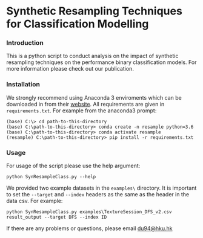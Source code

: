 # Synthetic Resampling Techniques for Classification Modelling

### Introduction
This is a python script to conduct analysis on the impact of synthetic resampling techniques on the performance binary classification models. For more information please check out our publication.

### Installation
We strongly recommend using Anaconda 3 enviroments which can be downloaded in from their [website](https://www.anaconda.com/distribution/#download-section). All requirements are given in ```requirements.txt```. 
For example from the anaconda3 prompt:
```
(base) C:\> cd path-to-this-directory
(base) C:\path-to-this-directory> conda create -n resample python=3.6
(base) C:\path-to-this-directory> conda activate resample
(resample) C:\path-to-this-directory> pip install -r requirements.txt
```
### Usage
For usage of the script please use the help argument:
```
python SynResampleClass.py --help
```
We provided two example datasets in the ```examples\``` directory. It is important to set the ```--target``` and ```--index``` headers as the same as the header in the data csv. For example:
```
python SynResampleClass.py examples\TextureSession_DFS_v2.csv result_output --target DFS --index ID
```

If there are any problems or questions, please email du94@hku.hk
